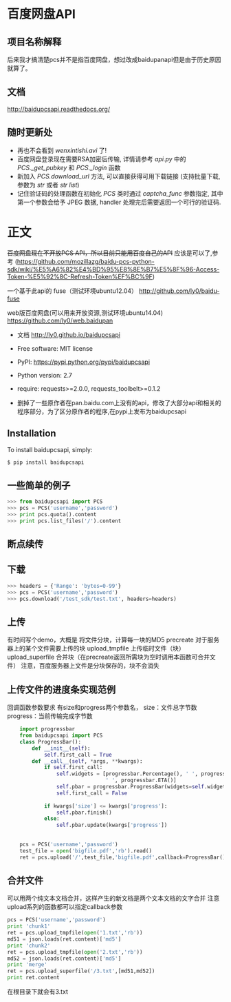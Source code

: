 百度网盘API
====================================

项目名称解释
-----------
后来我才搞清楚pcs并不是指百度网盘，想过改成baidupanapi但是由于历史原因就算了。

文档
-----------
http://baidupcsapi.readthedocs.org/

随时更新处
-----------

* 再也不会看到 *wenxintishi.avi* 了!
* 百度网盘登录现在需要RSA加密后传输, 详情请参考 *api.py* 中的 *PCS._get_pubkey* 和 *PCS._login* 函数
* 新加入 *PCS.download_url* 方法, 可以直接获得可用下载链接 (支持批量下载, 参数为 *str* 或者 *str list*)
* 记住验证码的处理函数在初始化 *PCS* 类时通过 *captcha_func* 参数指定, 其中第一个参数会给予 JPEG 数据, handler 处理完后需要返回一个可行的验证码.


正文
======================

~~百度网盘现在不开放PCS API，所以目前只能用百度自己的API~~
应该是可以了,参考 (https://github.com/mozillazg/baidu-pcs-python-sdk/wiki/%E5%A6%82%E4%BD%95%E8%8E%B7%E5%8F%96-Access-Token-%E5%92%8C-Refresh-Token%EF%BC%9F)

一个基于此api的 fuse（测试环境ubuntu12.04）
http://github.com/ly0/baidu-fuse

web版百度网盘(可以用来开放资源,测试环境ubuntu14.04)
https://github.com/ly0/web.baidupan

* 文档 http://ly0.github.io/baidupcsapi
* Free software: MIT license
* PyPI: https://pypi.python.org/pypi/baidupcsapi
* Python version: 2.7
* require: requests>=2.0.0, requests_toolbelt>=0.1.2

* 删掉了一些原作者在pan.baidu.com上没有的api，修改了大部分api和相关的程序部分，为了区分原作者的程序,在pypi上发布为baidupcsapi


Installation
------------

To install baidupcsapi, simply:

```shell
$ pip install baidupcsapi
```

一些简单的例子
-----------
```python
>>> from baidupcsapi import PCS
>>> pcs = PCS('username','password')
>>> print pcs.quota().content
>>> print pcs.list_files('/').content
```

断点续传
-----------

下载
-------


```python
>>> headers = {'Range': 'bytes=0-99'}
>>> pcs = PCS('username','password')
>>> pcs.download('/test_sdk/test.txt', headers=headers)
```

上传
-------

有时间写个demo，大概是
将文件分块，计算每一块的MD5
precreate 对于服务器上的某个文件需要上传的块
upload_tmpfile 上传临时文件（块）
upload_superfile 合并块（在precreate返回所需块为空时调用本函数可合并文件）
注意，百度服务器上文件是分块保存的，块不会消失

  
上传文件的进度条实现范例
------

回调函数参数要求 有size和progress两个参数名，
		size：文件总字节数
		progress：当前传输完成字节数
		
```python
	import progressbar
	from baidupcsapi import PCS
	class ProgressBar():
	    def __init__(self):
	        self.first_call = True
	    def __call__(self, *args, **kwargs):
	        if self.first_call:
	            self.widgets = [progressbar.Percentage(), ' ', progressbar.Bar(marker=progressbar.RotatingMarker('>')),
	                            ' ', progressbar.ETA()]
	            self.pbar = progressbar.ProgressBar(widgets=self.widgets, maxval=kwargs['size']).start()
	            self.first_call = False
	
	        if kwargs['size'] <= kwargs['progress']:
	            self.pbar.finish()
	        else:
	            self.pbar.update(kwargs['progress'])
	
	
	pcs = PCS('username','password')
	test_file = open('bigfile.pdf','rb').read()
	ret = pcs.upload('/',test_file,'bigfile.pdf',callback=ProgressBar())
```

合并文件
------

可以用两个纯文本文档合并，这样产生的新文档是两个文本文档的文字合并
注意upload系列的函数都可以指定callback参数

```python
pcs = PCS('username','password')
print 'chunk1'
ret = pcs.upload_tmpfile(open('1.txt','rb'))
md51 = json.loads(ret.content)['md5']
print 'chunk2'
ret = pcs.upload_tmpfile(open('2.txt','rb'))
md52 = json.loads(ret.content)['md5']
print 'merge'
ret = pcs.upload_superfile('/3.txt',[md51,md52])
print ret.content
```
	
在根目录下就会有3.txt

